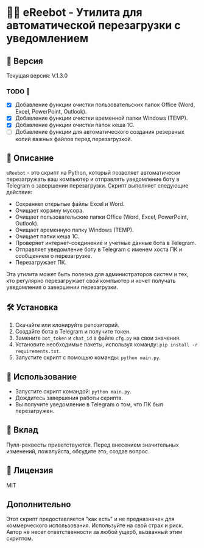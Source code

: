 
# 🎉🤖 eReebot - Утилита для автоматической перезагрузки с уведомлением

## 📌 Версия
Текущая версия: V.1.3.0

### TODO 📝
- [x] Добавление функции очистки пользовательских папок Office (Word, Excel, PowerPoint, Outlook).
- [x] Добавление функции очистки временной папки Windows (TEMP).
- [x] Добавление функции очистки папок кеша 1С.
- [ ] Добавление функции для автоматического создания резервных копий важных файлов перед перезагрузкой.

## 📖 Описание

`eReebot` - это скрипт на Python, который позволяет автоматически перезагружать ваш компьютер и отправлять уведомление боту в Telegram о завершении перезагрузки. Скрипт выполняет следующие действия:

- Сохраняет открытые файлы Excel и Word.
- Очищает корзину мусора.
- Очищает пользовательские папки Office (Word, Excel, PowerPoint, Outlook).
- Очищает временную папку Windows (TEMP).
- Очищает папки кеша 1С.
- Проверяет интернет-соединение и учетные данные бота в Telegram.
- Отправляет уведомление боту в Telegram с именем хоста ПК и сообщением о перезагрузке.
- Перезагружает ПК.

Эта утилита может быть полезна для администраторов систем и тех, кто регулярно перезагружает свой компьютер и хочет получать уведомления о завершении перезагрузки.

## 🛠 Установка

1. Скачайте или клонируйте репозиторий.
2. Создайте бота в Telegram и получите токен.
3. Замените `bot_token` и `chat_id` в файле `cfg.py` на свои значения.
4. Установите необходимые пакеты, используя команду: `pip install -r requirements.txt`.
5. Запустите скрипт с помощью команды: `python main.py`.

## 💼 Использование

- Запустите скрипт командой: `python main.py`.
- Дождитесь завершения работы скрипта.
- Вы получите уведомление в Telegram о том, что ПК был перезагружен.

## 🤝 Вклад

Пулл-реквесты приветствуются. Перед внесением значительных изменений, пожалуйста, обсудите это, создав вопрос.

## 📜 Лицензия

MIT

## Дополнительно

Этот скрипт предоставляется "как есть" и не предназначен для коммерческого использования. Используйте на свой страх и риск. Автор не несет ответственности за любой ущерб, вызванный этим скриптом.
